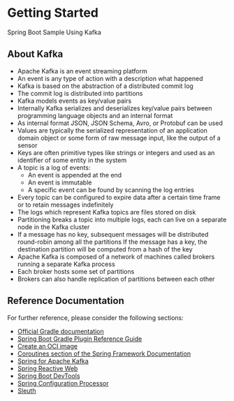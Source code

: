 # Getting Started
Spring Boot Sample Using Kafka

## About Kafka
* Apache Kafka is an event streaming platform
* An event is any type of action with a description what happened
* Kafka is based on the abstraction of a distributed commit log
* The commit log is distributed into partitions
* Kafka models events as key/value pairs
* Internally Kafka serializes and deserializes key/value pairs between programming language objects and an internal format
* As internal format JSON, JSON Schema, Avro, or Protobuf can be used
* Values are typically the serialized representation of an application domain object or some form of raw message input, like the output of a sensor
* Keys are often primitive types like strings or integers and used as an identifier of some entity in the system
* A topic is a log of events:
  * An event is appended at the end
  * An event is immutable
  * A specific event can be found by scanning the log entries
* Every topic can be configured to expire data after a certain time frame or to retain messages indefinitely
* The logs which represent Kafka topics are files stored on disk
* Partitioning breaks a topic into multiple logs, each can live on a separate node in the Kafka cluster
* If a message has no key, subsequent messages will be distributed round-robin among all the partitions If the message has a key, the destination partition will be computed from a hash of the key
* Apache Kafka is composed of a network of machines called brokers running a separate Kafka process
* Each broker hosts some set of partitions
* Brokers can also handle replication of partitions between each other

## Reference Documentation

For further reference, please consider the following sections:

* [Official Gradle documentation](https://docs.gradle.org)
* [Spring Boot Gradle Plugin Reference Guide](https://docs.spring.io/spring-boot/docs/2.6.7/gradle-plugin/reference/html/)
* [Create an OCI image](https://docs.spring.io/spring-boot/docs/2.6.7/gradle-plugin/reference/html/#build-image)
* [Coroutines section of the Spring Framework Documentation](https://docs.spring.io/spring/docs/5.3.19/spring-framework-reference/languages.html#coroutines)
* [Spring for Apache Kafka](https://docs.spring.io/spring-boot/docs/2.6.7/reference/htmlsingle/#boot-features-kafka)
* [Spring Reactive Web](https://docs.spring.io/spring-boot/docs/2.6.7/reference/htmlsingle/#web.reactive)
* [Spring Boot DevTools](https://docs.spring.io/spring-boot/docs/2.6.7/reference/htmlsingle/#using-boot-devtools)
* [Spring Configuration Processor](https://docs.spring.io/spring-boot/docs/2.6.7/reference/htmlsingle/#configuration-metadata-annotation-processor)
* [Sleuth](https://docs.spring.io/spring-cloud-sleuth/docs/current/reference/htmlsingle/spring-cloud-sleuth.html)

